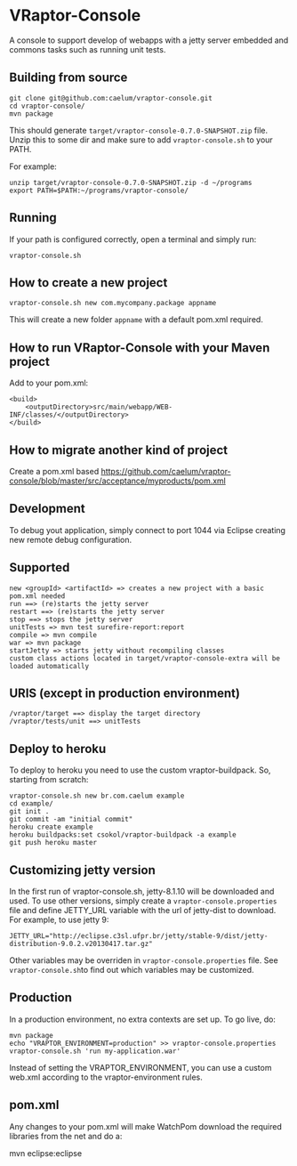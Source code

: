 VRaptor-Console
===============
A console to support develop of webapps with a jetty server embedded and commons tasks such as running unit tests.

Building from source
--------------------
    git clone git@github.com:caelum/vraptor-console.git
    cd vraptor-console/
    mvn package
    
This should generate `target/vraptor-console-0.7.0-SNAPSHOT.zip` file. Unzip this to some dir 
and make sure to add `vraptor-console.sh` to your PATH. 

For example:

	unzip target/vraptor-console-0.7.0-SNAPSHOT.zip -d ~/programs
	export PATH=$PATH:~/programs/vraptor-console/


Running
-------
If your path is configured correctly, open a terminal and simply run: 

    vraptor-console.sh

How to create a new project
---------------------------
	vraptor-console.sh new com.mycompany.package appname

This will create a new folder `appname` with a default pom.xml required.	

How to run VRaptor-Console with your Maven project
--------------------------------------------------

Add to your pom.xml:

	<build>
		<outputDirectory>src/main/webapp/WEB-INF/classes/</outputDirectory>
	</build>


How to migrate another kind of project
--------------------------------------

Create a pom.xml based https://github.com/caelum/vraptor-console/blob/master/src/acceptance/myproducts/pom.xml

Development
-----------

To debug yout application, simply connect to port 1044 via Eclipse creating new remote debug configuration.

Supported
---------

	new <groupId> <artifactId> => creates a new project with a basic pom.xml needed
	run ==> (re)starts the jetty server
	restart ==> (re)starts the jetty server
	stop ==> stops the jetty server
	unitTests => mvn test surefire-report:report
	compile => mvn compile
	war => mvn package
	startJetty => starts jetty without recompiling classes
	custom class actions located in target/vraptor-console-extra will be loaded automatically 
	
URIS (except in production environment)
---------------------------------------
	/vraptor/target ==> display the target directory
	/vraptor/tests/unit ==> unitTests
	
Deploy to heroku
----------------

To deploy to heroku you need to use the custom vraptor-buildpack. So, starting from scratch:

	vraptor-console.sh new br.com.caelum example
	cd example/
	git init .
	git commit -am "initial commit"
	heroku create example
	heroku buildpacks:set csokol/vraptor-buildpack -a example
	git push heroku master
	
Customizing jetty version
-------------------------
In the first run of vraptor-console.sh, jetty-8.1.10 will be downloaded and used. To use other versions, 
simply create a `vraptor-console.properties` file and define JETTY_URL variable with the url of jetty-dist to download.
For example, to use jetty 9:

	JETTY_URL="http://eclipse.c3sl.ufpr.br/jetty/stable-9/dist/jetty-distribution-9.0.2.v20130417.tar.gz"  
	
Other variables may be overriden in `vraptor-console.properties` file. See `vraptor-console.sh`to find out which variables
may be customized. 
	
Production
----------

In a production environment, no extra contexts are set up.
To go live, do:

	mvn package
	echo "VRAPTOR_ENVIRONMENT=production" >> vraptor-console.properties
	vraptor-console.sh 'run my-application.war'
	
Instead of setting the VRAPTOR_ENVIRONMENT, you can use a custom web.xml according to the vraptor-environment rules.

pom.xml
-------
Any changes to your pom.xml will make WatchPom download the required libraries from the net and do a:
	
mvn eclipse:eclipse
